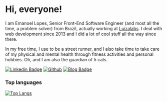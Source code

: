 # Hi, everyone!

I am Emanoel Lopes, Senior Front-End Software Engineer (and most all the time, a problem solver) from Brazil, actually working at [Luizalabs](https://github.com/luizalabs). I deal with web development since 2013 and I did a lot of cool stuff all the way since there. 

In my free time, I use to be a street runner, and I also take time to take care of my physical and mental health through fitness activities and personal hobbies. Oh, and I am also the guardian of 5 cats.

[![Linkedin Badge](https://img.shields.io/badge/-LinkedIn-blue?style=flat-square&logo=Linkedin&logoColor=white&link=https://www.linkedin.com/in/emanoel-lopes-64100839/)](https://www.linkedin.com/in/emanoel-lopes-64100839/)
[![Github](https://img.shields.io/github/followers/emanoellopes?style=social)](https://github.com/emanoellopes/)
[![Blog Badge](https://img.shields.io/badge/Blog-emanoellopes.me-black)](https://emanoellopes.dev/)

### Top languages

[![Top Langs](https://github-readme-stats.vercel.app/api/top-langs/?username=emanoellopes&layout=compact&theme=synthwave&langs_count=10)](https://github.com/emanoellopes/github-readme-stats)
